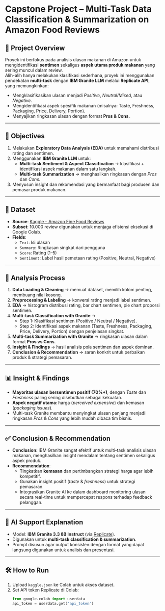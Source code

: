 # Capstone Project – Multi-Task Data Classification & Summarization on Amazon Food Reviews

## 📌 Project Overview
Proyek ini berfokus pada analisis ulasan makanan di Amazon untuk mengidentifikasi **sentimen** sekaligus **aspek utama produk makanan** yang sering muncul dalam review.  
Alih-alih hanya melakukan klasifikasi sederhana, proyek ini menggunakan pendekatan **multi-task** dengan **IBM Granite LLM** melalui **Replicate API**, yang memungkinkan:
- Mengklasifikasikan ulasan menjadi *Positive*, *Neutral/Mixed*, atau *Negative*.  
- Mengidentifikasi aspek spesifik makanan (misalnya: Taste, Freshness, Packaging, Price, Delivery, Portion).  
- Menyajikan ringkasan ulasan dengan format **Pros & Cons**.  

---

## 🎯 Objectives
1. Melakukan **Exploratory Data Analysis (EDA)** untuk memahami distribusi rating dan sentimen.  
2. Menggunakan **IBM Granite LLM** untuk:  
   - **Multi-task Sentiment & Aspect Classification** → klasifikasi + identifikasi aspek makanan dalam satu langkah.  
   - **Multi-task Summarization** → menghasilkan ringkasan dengan *Pros* dan *Cons*.  
3. Menyusun insight dan rekomendasi yang bermanfaat bagi produsen dan pemasar produk makanan.  

---

## 📂 Dataset
- **Source**: [Kaggle – Amazon Fine Food Reviews](https://www.kaggle.com/datasets/snap/amazon-fine-food-reviews)  
- **Subset**: 10.000 review digunakan untuk menjaga efisiensi eksekusi di Google Colab.  
- **Fields**:
  - `Text`: Isi ulasan  
  - `Summary`: Ringkasan singkat dari pengguna  
  - `Score`: Rating (1–5)  
  - `Sentiment`: Label hasil pemetaan rating (Positive, Neutral, Negative)  

---

## 🔎 Analysis Process
1. **Data Loading & Cleaning** → memuat dataset, memilih kolom penting, membuang nilai kosong.  
2. **Preprocessing & Labeling** → konversi rating menjadi label sentimen.  
3. **EDA** → histogram distribusi rating, bar chart sentimen, pie chart proporsi sentimen.  
4. **Multi-task Classification with Granite** →  
   - Step 1: Klasifikasi sentimen (Positive / Neutral / Negative).  
   - Step 2: Identifikasi aspek makanan (Taste, Freshness, Packaging, Price, Delivery, Portion) dengan penjelasan singkat.  
5. **Multi-task Summarization with Granite** → ringkasan ulasan dalam format **Pros vs Cons**.  
6. **Insight & Findings** → hasil analisis pola sentimen dan aspek dominan.  
7. **Conclusion & Recommendation** → saran konkrit untuk perbaikan produk & strategi pemasaran.  

---

## 📊 Insight & Findings
- **Mayoritas ulasan bersentimen positif (70%+)**, dengan *Taste* dan *Freshness* paling sering disebutkan sebagai kekuatan.  
- **Aspek negatif utama**: harga (*perceived expensive*) dan kemasan (*packaging issues*).  
- Multi-task Granite membantu menyingkat ulasan panjang menjadi ringkasan *Pros* & *Cons* yang lebih mudah dibaca tim bisnis.  

---

## ✅ Conclusion & Recommendation
- **Conclusion**: IBM Granite sangat efektif untuk multi-task analisis ulasan makanan, menghasilkan insight mendalam tentang sentimen sekaligus aspek produk.  
- **Recommendation**:  
  - Tingkatkan **kemasan** dan pertimbangkan strategi harga agar lebih kompetitif.  
  - Gunakan insight positif (*taste* & *freshness*) untuk strategi pemasaran.  
  - Integrasikan Granite AI ke dalam dashboard monitoring ulasan secara real-time untuk mempercepat respons terhadap feedback pelanggan.  

---

## 🤖 AI Support Explanation
- Model: **IBM Granite 3.3 8B Instruct** (via [Replicate](https://replicate.com/ibm-granite/granite-3.3-8b-instruct)).  
- Digunakan untuk **multi-task classification & summarization**.  
- Prompt disusun agar output konsisten dengan format yang dapat langsung digunakan untuk analisis dan presentasi.  

---

## 🛠️ How to Run
1. Upload `kaggle.json` ke Colab untuk akses dataset.  
2. Set API token Replicate di Colab:
   ```python
   from google.colab import userdata
   api_token = userdata.get('api_token')
   ```
